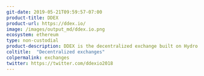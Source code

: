 ```yaml
---
git-date: 2019-05-21T09:59:57-07:00
product-title: DDEX
product-url: https://ddex.io/
image: /images/output_md/ddex.io.png
ecosystem: ethereum
type: non-custodial
product-description: DDEX is the decentralized exchange built on Hydro Protocol technology, offering real-time order matching with secure on-chain settlement. [Interview with Tian Li, co-founder of DDEX exchange](/ddex).
coltitle:  "Decentralized exchanges"
colpermalink: exchanges
twitter: https://twitter.com/ddexio2018
---
```

